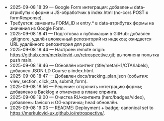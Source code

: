 ﻿- 2025-09-08 18:39 — Google Form интеграция: добавлены data-атрибуты к форме и JS-обработчик в index.html (no-cors POST к formResponse).
- Требуется: заменить FORM_ID и entry.* в data-атрибутах формы на значения из Google Form.
- 2025-09-08 18:41 — Подготовка к публикации в GitHub: добавлен .gitignore, удалён вложенный репозиторий из индекса; ожидается URL удалённого репозитория для push.
- 2025-09-08 18:44 — Настроен remote origin: https://github.com/merkulovid-ux/retrospective.git; выполнена попытка push main.
- 2025-09-08 18:46 — Обновлён контент (title/meta/H1/CTA/labels), добавлен JSON‑LD Course в index.html.
- 2025-09-08 18:47 — Добавлен docs/tracking_plan.json (события: view_section, click_cta, submit_form).
- 2025-09-08 18:56 — Решение: отсрочить интеграцию формы; добавлено в Backlog и отмечено в плане спринта.
- 2025-09-08 19:00 — Очистка RU‑контента (hero/badges/video), добавлены favicon и OG‑картинка; head обновлён.
- 2025-09-08 19:03 — README: Deployment + badge; canonical set to https://merkulovid-ux.github.io/retrospective/.
